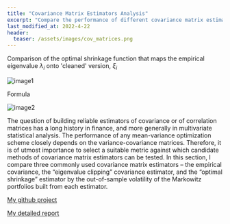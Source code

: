 ```yaml
---
title: "Covariance Matrix Estimators Analysis"
excerpt: "Compare the performance of different covariance matrix estimators for out-of-sample volatility of the Markowitz portfolio"
last_modified_at: 2022-4-22
header:
  teaser: /assets/images/cov_matrices.png
---
```


Comparison of the optimal shrinkage function that maps the empirical eigenvalue $\lambda_i$ onto 'cleaned' version, $\xi_i$


![image1]({{site.url}}{{site.baseurl}}/assets/images/cov_matrices.png)

Formula 


![image2]({{site.url}}{{site.baseurl}}/assets/images/rie_estimator.png)

The question of building reliable estimators of covariance or of correlation matrices has a long history in finance, and more generally in multivariate statistical analysis. The performance of any mean-variance optimization scheme closely depends on the variance-covariance matrices. Therefore, it is of utmost importance to select a suitable metric against which candidate methods of covariance matrix estimators can be tested. In this section, I compare three commonly used covariance matrix estimators – the empirical covariance, the “eigenvalue clipping” covariance estimator, and the “optimal shrinkage” estimator by the out-of-sample volatility of the Markowitz portfolios built from each estimator.

[My github project](https://github.com/cyberzzhhss/covariance_matrix_estimation)


[My detailed report](https://github.com/cyberzzhhss/covariance_matrix_estimation/blob/master/report.pdf)